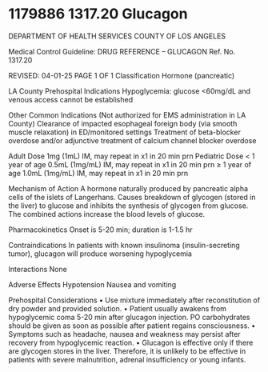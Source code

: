 # 1179886 1317.20 Glucagon

DEPARTMENT OF HEALTH SERVICES 
COUNTY OF LOS ANGELES 
 
Medical Control Guideline: DRUG REFERENCE – GLUCAGON Ref. No. 1317.20 
 
 
REVISED: 04-01-25                                      PAGE 1 OF 1 
Classification 
 Hormone (pancreatic) 
 
LA County Prehospital Indications 
Hypoglycemia: glucose <60mg/dL and venous access cannot be established 
 
Other Common Indications (Not authorized for EMS administration in LA County) 
Clearance of impacted esophageal foreign body (via smooth muscle relaxation) in ED/monitored settings 
Treatment of beta-blocker overdose and/or adjunctive treatment of calcium channel blocker overdose 
 
Adult Dose 
1mg (1mL) IM, may repeat in x1 in 20 min prn 
Pediatric Dose 
< 1 year of age 0.5mL (1mg/mL) IM, may repeat in x1 in 20 min prn 
≥ 1 year of age 1.0mL (1mg/mL) IM, may repeat in x1 in 20 min prn 
 
Mechanism of Action 
A hormone naturally produced by pancreatic alpha cells of the islets of Langerhans. Causes breakdown of 
glycogen (stored in the liver) to glucose and inhibits the synthesis of glycogen from glucose. The combined 
actions increase the blood levels of glucose. 
 
Pharmacokinetics 
Onset is 5-20 min; duration is 1-1.5 hr 
 
Contraindications 
In patients with known insulinoma (insulin-secreting tumor), glucagon will produce worsening hypoglycemia 
 
Interactions 
None 
 
Adverse Effects 
Hypotension 
Nausea and vomiting 
 
Prehospital Considerations 
• Use mixture immediately after reconstitution of dry powder and provided solution. 
• Patient usually awakens from hypoglycemic coma 5-20 min after glucagon injection. PO carbohydrates 
should be given as soon as possible after patient regains consciousness. 
• Symptoms such as headache, nausea and weakness may persist after recovery from hypoglycemic 
reaction. 
• Glucagon is effective only if there are glycogen stores in the liver. Therefore, it is unlikely to be effective 
in patients with severe malnutrition, adrenal insufficiency or young infants.
